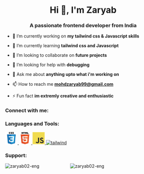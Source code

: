 <h1 align="center">Hi 👋, I'm Zaryab</h1>
<h3 align="center">A passionate frontend developer from India</h3>

- 🔭 I’m currently working on **my tailwind css & Javascript skills**

- 🌱 I’m currently learning **tailwind css and Javascript**

- 👯 I’m looking to collaborate on **future projects**

- 🤝 I’m looking for help with **debugging**

- 💬 Ask me about **anything upto what i'm working on**

- 📫 How to reach me **mohdzaryab99@gmail.com**

- ⚡ Fun fact **im extremly creative and enthusiastic**

<h3 align="left">Connect with me:</h3>
<p align="left">
</p>

<h3 align="left">Languages and Tools:</h3>
<p align="left"> <a href="https://www.w3schools.com/css/" target="_blank" rel="noreferrer"> <img src="https://raw.githubusercontent.com/devicons/devicon/master/icons/css3/css3-original-wordmark.svg" alt="css3" width="40" height="40"/> </a> <a href="https://www.w3.org/html/" target="_blank" rel="noreferrer"> <img src="https://raw.githubusercontent.com/devicons/devicon/master/icons/html5/html5-original-wordmark.svg" alt="html5" width="40" height="40"/> </a> <a href="https://developer.mozilla.org/en-US/docs/Web/JavaScript" target="_blank" rel="noreferrer"> <img src="https://raw.githubusercontent.com/devicons/devicon/master/icons/javascript/javascript-original.svg" alt="javascript" width="40" height="40"/> </a> <a href="https://tailwindcss.com/" target="_blank" rel="noreferrer"> <img src="https://www.vectorlogo.zone/logos/tailwindcss/tailwindcss-icon.svg" alt="tailwind" width="40" height="40"/> </a> </p>

<h3 align="left">Support:</h3>
<p><a href="https://www.buymeacoffee.com/zaryab02-eng"> <img align="left" src="https://cdn.buymeacoffee.com/buttons/v2/default-yellow.png" height="50" width="210" alt="zaryab02-eng" /></a><a href="https://ko-fi.com/zaryab02-eng"> <img align="left" src="https://cdn.ko-fi.com/cdn/kofi3.png?v=3" height="50" width="210" alt="zaryab02-eng" /></a></p><br><br>
